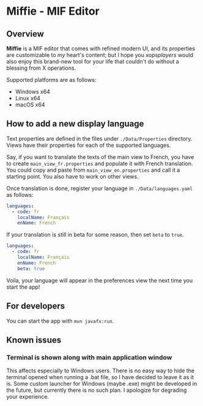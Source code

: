 # Miffie - MIF Editor

## Overview

**Miffie** is a MIF editor that comes with refined modern UI, and its properties are customizable to *my* heart's content; but I hope you *xopsplayers* would also enjoy this brand-new tool for your life that couldn't do without a blessing from X operations.

Supported platforms are as follows:

- Windows x64
- Linux x64
- macOS x64

## How to add a new display language

Text properties are defined in the files under `./Data/Properties` directory.
Views have their properties for each of the supported languages.

Say, if you want to translate the texts of the main view to French, you have to create `main_view_fr.properties` and populate it with French translation.
You could copy and paste from `main_view_en.properties` and call it a starting point.
You also have to work on other views.

Once translation is done, register your language in `./Data/languages.yaml` as follows:

```yaml
languages:
  - code: fr
    localName: Français
    enName: French
```

If your translation is still in beta for some reason, then set `beta` to `true`.

```yaml
languages:
  - code: fr
    localName: Français
    enName: French
    beta: true
```

Voila, your language will appear in the preferences view the next time you start the app!

## For developers

You can start the app with `mvn javafx:run`.

## Known issues

### Terminal is shown along with main application window

This affects especially to Windows users.
There is no easy way to hide the terminal opened when running a .bat file, so I have decided to leave it as it is.
Some custom launcher for Windows (maybe .exe) might be developed in the future, but currently there is no such plan.
I apologize for degrading your experience.

